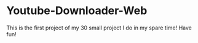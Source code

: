 # Youtube-Downloader-Web
This is the first project of my 30 small project I do in my spare time! Have fun!
